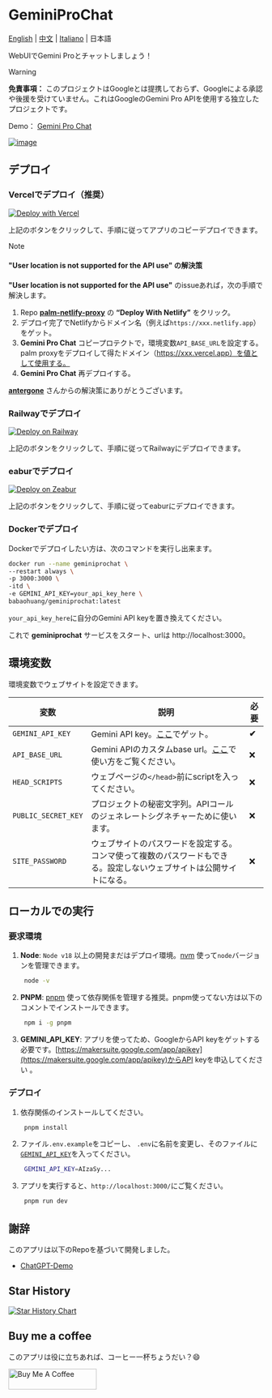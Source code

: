 # GeminiProChat

[English](README.md) | [中文](README_cn.md) | [Italiano](README_it.md) | 日本語

WebUIでGemini Proとチャットしましょう！

> [!WARNING]
> **免責事項：** このプロジェクトはGoogleとは提携しておらず、Googleによる承認や後援を受けていません。これはGoogleのGemini Pro APIを使用する独立したプロジェクトです。

Demo： [Gemini Pro Chat](https://www.geminiprochat.com)

[![image](https://github.com/babaohuang/GeminiProChat/assets/559171/d02fd440-401a-410d-a112-4b10935624c6)](https://www.geminiprochat.com)

## デプロイ

### Vercelでデプロイ（推奨）

[![Deploy with Vercel](https://vercel.com/button)](https://vercel.com/new/clone?repository-url=https://github.com/babaohuang/GeminiProChat&env=GEMINI_API_KEY&envDescription=Google%20API%20Key%20for%20GeminiProChat&envLink=https://makersuite.google.com/app/apikey&project-name=gemini-pro-chat&repository-name=gemini-pro-chat&demo-title=Gemini%20Pro%20Chat&demo-description=Minimal%20web%20UI%20for%20Gemini%20Pro.&demo-url=https%3A%2F%2Fgeminiprochat.com&demo-image=https%3A%2F%2Fgeminiprochat.com%2Ficon.svg)

上記のボタンをクリックして、手順に従ってアプリのコピーデプロイできます。

> [!NOTE]
> #### **"User location is not supported for the API use"** の解決策  
> **"User location is not supported for the API use"** のissueあれば，次の手順で解決します。
>
> 1. Repo [**palm-netlify-proxy**](https://github.com/antergone/palm-netlify-proxy) の **“Deploy With Netlify”** をクリック。
> 2. デプロイ完了でNetlifyからドメイン名（例えば`https://xxx.netlify.app`）をゲット。
> 3. **Gemini Pro Chat** コピープロテクトで，環境変数`API_BASE_URL`を設定する。palm proxyをデプロイして得たドメイン（https://xxx.vercel.app）を値として使用する。
> 4. **Gemini Pro Chat** 再デプロイする。
>
>  [**antergone**](https://github.com/antergone/palm-netlify-proxy) さんからの解決策にありがとうございます。

### Railwayでデプロイ

[![Deploy on Railway](https://railway.app/button.svg)](https://railway.app/template/v9QL5u?referralCode=tSzmIe)

上記のボタンをクリックして、手順に従ってRailwayにデプロイできます。

### eaburでデプロイ

[![Deploy on Zeabur](https://zeabur.com/button.svg)](https://zeabur.com/templates/1103PJ)

上記のボタンをクリックして、手順に従ってeaburにデプロイできます。

### Dockerでデプロイ

Dockerでデプロイしたい方は、次のコマンドを実行し出来ます。

```bash
docker run --name geminiprochat \
--restart always \
-p 3000:3000 \
-itd \
-e GEMINI_API_KEY=your_api_key_here \
babaohuang/geminiprochat:latest
```
`your_api_key_here`に自分のGemini API keyを置き換えてください。

これで **geminiprochat** サービスをスタート、urlは http://localhost:3000。

## 環境変数

環境変数でウェブサイトを設定できます。

| 変数 | 説明 | 必要 |
| --- | --- | --- |
| `GEMINI_API_KEY` | Gemini API key。[ここ](https://makersuite.google.com/app/apikey)でゲット。| **✔** |
| `API_BASE_URL` | Gemini APIのカスタムbase url。[ここ](https://github.com/babaohuang/GeminiProChat/README_cn.md#solution-for-user-location-is-not-supported-for-the-api-use)で使い方をご覧ください。| ❌ |
| `HEAD_SCRIPTS` | ウェブページの`</head>`前にscriptを入ってください。 | ❌ |
| `PUBLIC_SECRET_KEY` | プロジェクトの秘密文字列。APIコールのジェネレートシグネチャーために使います。 | ❌ |
| `SITE_PASSWORD` | ウェブサイトのパスワードを設定する。コンマ使って複数のパスワードもできる。設定しないウェブサイトは公開サイトになる。| ❌ |

## ローカルでの実行

### 要求環境
1. **Node**: `Node v18` 以上の開発まだはデプロイ環境。[nvm](https://github.com/nvm-sh/nvm) 使って`node`バージョンを管理できます。

   ```bash
    node -v
   ```

2. **PNPM**: [pnpm](https://pnpm.io/) 使って依存関係を管理する推奨。pnpm使ってない方は以下のコメントでインストールできます。

   ```bash
    npm i -g pnpm
   ```

3. **GEMINI_API_KEY**: アプリを使ってため、GoogleからAPI keyをゲットする必要です。[https://makersuite.google.com/app/apikey](https://makersuite.google.com/app/apikey)からAPI keyを申込してください 。

### デプロイ

1. 依存関係のインストールしてください。

   ```bash
    pnpm install
   ```

2. ファイル`.env.example`をコピーし、 `.env`に名前を変更し、そのファイルに[`GEMINI_API_KEY`](https://makersuite.google.com/app/apikey)を入ってください。

   ```bash
    GEMINI_API_KEY=AIzaSy...
   ```

3. アプリを実行すると、`http://localhost:3000/`にご覧ください。

   ```bash
    pnpm run dev
   ```

## 謝辞

このアプリは以下のRepoを基づいて開発しました。

- [ChatGPT-Demo](https://github.com/anse-app/chatgpt-demo)

## Star History

[![Star History Chart](https://api.star-history.com/svg?repos=babaohuang/geminiprochat&type=Timeline)](https://star-history.com/#babaohuang/geminiprochat&Timeline)

## Buy me a coffee

このアプリは役に立ちあれば、コーヒー一杯ちょうだい？😄

<a href="https://www.buymeacoffee.com/babaohuang" target="_blank"><img src="https://cdn.buymeacoffee.com/buttons/default-orange.png" alt="Buy Me A Coffee" height="41" width="174"></a>
